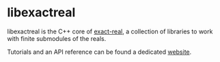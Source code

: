 # libexactreal

libexactreal is the C++ core of [exact-real](../README.md), a collection of libraries to work with finite submodules of the reals.

Tutorials and an API reference can be found a dedicated [website](https://flatsurf.github.io/exact-real/libexactreal).
